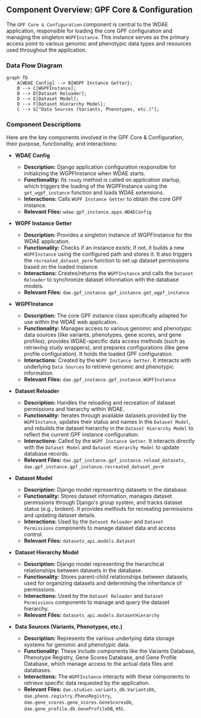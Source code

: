 ## Component Overview: GPF Core & Configuration

The `GPF Core & Configuration` component is central to the WDAE application, responsible for loading the core GPF configuration and managing the singleton `WGPFInstance`. This instance serves as the primary access point to various genomic and phenotypic data types and resources used throughout the application.

### Data Flow Diagram

```mermaid
graph TD
    A[WDAE Config] --> B{WGPF Instance Getter};
    B --> C[WGPFInstance];
    B --> D[Dataset Reloader];
    D --> E[Dataset Model];
    D --> F[Dataset Hierarchy Model];
    C --> G["Data Sources (Variants, Phenotypes, etc.)"];
```

### Component Descriptions

Here are the key components involved in the GPF Core & Configuration, their purpose, functionality, and interactions:

*   **WDAE Config**
    *   **Description:** Django application configuration responsible for initializing the WGPFInstance when WDAE starts.
    *   **Functionality:** Its `ready` method is called on application startup, which triggers the loading of the WGPFInstance using the `get_wgpf_instance` function and loads WDAE extensions.
    *   **Interactions:** Calls `WGPF Instance Getter` to obtain the core GPF instance.
    *   **Relevant Files:** `wdae.gpf_instance.apps.WDAEConfig`

*   **WGPF Instance Getter**
    *   **Description:** Provides a singleton instance of WGPFInstance for the WDAE application.
    *   **Functionality:** Checks if an instance exists; if not, it builds a new `WGPFInstance` using the configured path and stores it. It also triggers the `recreated_dataset_perm` function to set up dataset permissions based on the loaded instance.
    *   **Interactions:** Creates/returns the `WGPFInstance` and calls the `Dataset Reloader` to synchronize dataset information with the database models.
    *   **Relevant Files:** `dae.gpf_instance.gpf_instance.get_wgpf_instance`

*   **WGPFInstance**
    *   **Description:** The core GPF instance class specifically adapted for use within the WDAE web application.
    *   **Functionality:** Manages access to various genomic and phenotypic data sources (like variants, phenotypes, gene scores, and gene profiles), provides WDAE-specific data access methods (such as retrieving study wrappers), and prepares configurations (like gene profile configuration). It holds the loaded GPF configuration.
    *   **Interactions:** Created by the `WGPF Instance Getter`. It interacts with underlying `Data Sources` to retrieve genomic and phenotypic information.
    *   **Relevant Files:** `dae.gpf_instance.gpf_instance.WGPFInstance`

*   **Dataset Reloader**
    *   **Description:** Handles the reloading and recreation of dataset permissions and hierarchy within WDAE.
    *   **Functionality:** Iterates through available datasets provided by the `WGPFInstance`, updates their status and names in the `Dataset Model`, and rebuilds the dataset hierarchy in the `Dataset Hierarchy Model` to reflect the current GPF instance configuration.
    *   **Interactions:** Called by the `WGPF Instance Getter`. It interacts directly with the `Dataset Model` and `Dataset Hierarchy Model` to update database records.
    *   **Relevant Files:** `dae.gpf_instance.gpf_instance.reload_datasets`, `dae.gpf_instance.gpf_instance.recreated_dataset_perm`

*   **Dataset Model**
    *   **Description:** Django model representing datasets in the database.
    *   **Functionality:** Stores dataset information, manages dataset permissions through Django's group system, and tracks dataset status (e.g., broken). It provides methods for recreating permissions and updating dataset details.
    *   **Interactions:** Used by the `Dataset Reloader` and `Dataset Permissions` components to manage dataset data and access control.
    *   **Relevant Files:** `datasets_api.models.Dataset`

*   **Dataset Hierarchy Model**
    *   **Description:** Django model representing the hierarchical relationships between datasets in the database.
    *   **Functionality:** Stores parent-child relationships between datasets, used for organizing datasets and determining the inheritance of permissions.
    *   **Interactions:** Used by the `Dataset Reloader` and `Dataset Permissions` components to manage and query the dataset hierarchy.
    *   **Relevant Files:** `datasets_api.models.DatasetHierarchy`

*   **Data Sources (Variants, Phenotypes, etc.)**
    *   **Description:** Represents the various underlying data storage systems for genomic and phenotypic data.
    *   **Functionality:** These include components like the Variants Database, Phenotype Registry, Gene Scores Database, and Gene Profile Database, which manage access to the actual data files and databases.
    *   **Interactions:** The `WGPFInstance` interacts with these components to retrieve specific data requested by the application.
    *   **Relevant Files:** `dae.studies.variants_db.VariantsDb`, `dae.pheno.registry.PhenoRegistry`, `dae.gene_scores.gene_scores.GeneScoresDb`, `dae.gene_profile.db.GeneProfileDB`, etc.
